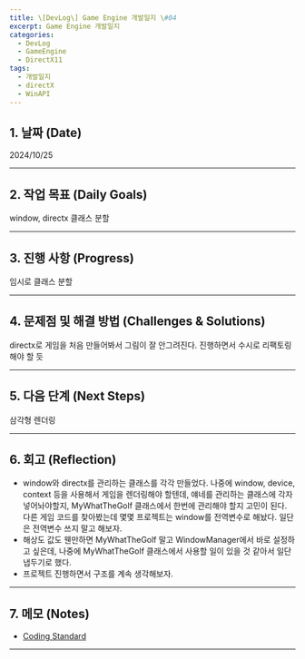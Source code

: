 ```yaml
---
title: \[DevLog\] Game Engine 개발일지 \#04
excerpt: Game Engine 개발일지
categories:
  - DevLog
  - GameEngine
  - DirectX11
tags:
  - 개발일지
  - directX
  - WinAPI
---
```

## 1. 날짜 (Date)

2024/10/25

---

## 2. 작업 목표 (Daily Goals)

window, directx 클래스 분할

---

## 3. 진행 사항 (Progress)

임시로 클래스 분할

---

## 4. 문제점 및 해결 방법 (Challenges & Solutions)

directx로 게임을 처음 만들어봐서 그림이 잘 안그려진다. 진행하면서 수시로 리팩토링 해야 할 듯

---

## 5. 다음 단계 (Next Steps)

삼각형 렌더링

---

## 6. 회고 (Reflection)

- window와 directx를 관리하는 클래스를 각각 만들었다. 나중에 window, device, context 등을 사용해서 게임을 렌더링해야 할텐데, 얘네를 관리하는 클래스에 각자 넣어놔야할지, MyWhatTheGolf 클래스에서 한번에 관리해야 할지 고민이 된다. 다른 게임 코드를 찾아봤는데 몇몇 프로젝트는 window를 전역변수로 해놨다. 일단은 전역변수 쓰지 말고 해보자.
- 해상도 값도 웬만하면 MyWhatTheGolf 말고 WindowManager에서 바로 설정하고 싶은데, 나중에 MyWhatTheGolf 클래스에서 사용할 일이 있을 것 같아서 일단 냅두기로 했다.
- 프로젝트 진행하면서 구조를 계속 생각해보자.

---

## 7. 메모 (Notes)

- [Coding Standard](https://docs.popekim.com/ko/coding-standards/cpp)

---

